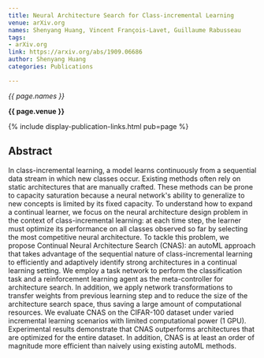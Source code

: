 ```yaml
---
title: Neural Architecture Search for Class-incremental Learning
venue: arXiv.org
names: Shenyang Huang, Vincent François-Lavet, Guillaume Rabusseau
tags:
- arXiv.org
link: https://arxiv.org/abs/1909.06686
author: Shenyang Huang
categories: Publications

---
```


*{{ page.names }}*

**{{ page.venue }}**

{% include display-publication-links.html pub=page %}

## Abstract

In class-incremental learning, a model learns continuously from a sequential data stream in which new classes occur. Existing methods often rely on static architectures that are manually crafted. These methods can be prone to capacity saturation because a neural network's ability to generalize to new concepts is limited by its fixed capacity. To understand how to expand a continual learner, we focus on the neural architecture design problem in the context of class-incremental learning: at each time step, the learner must optimize its performance on all classes observed so far by selecting the most competitive neural architecture. To tackle this problem, we propose Continual Neural Architecture Search (CNAS): an autoML approach that takes advantage of the sequential nature of class-incremental learning to efficiently and adaptively identify strong architectures in a continual learning setting. We employ a task network to perform the classification task and a reinforcement learning agent as the meta-controller for architecture search. In addition, we apply network transformations to transfer weights from previous learning step and to reduce the size of the architecture search space, thus saving a large amount of computational resources. We evaluate CNAS on the CIFAR-100 dataset under varied incremental learning scenarios with limited computational power (1 GPU). Experimental results demonstrate that CNAS outperforms architectures that are optimized for the entire dataset. In addition, CNAS is at least an order of magnitude more efficient than naively using existing autoML methods.